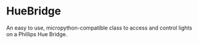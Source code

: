 # HueBridge
An easy to use, micropython-compatible class to access and control lights on a Phillips Hue Bridge.
